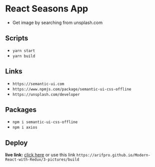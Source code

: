 # React Seasons App

- Get image by searching from unsplash.com

## Scripts

- `yarn start`
- `yarn build`

## Links

- `https://semantic-ui.com`
- `https://www.npmjs.com/package/semantic-ui-css-offline`
- `https://unsplash.com/developer`

## Packages

- `npm i semantic-ui-css-offline`
- `npm i axios`

## Deploy

**live link:** [click here](https://arifpro.github.io/Modern-React-with-Redux/3-pictures/build) or use this link `https://arifpro.github.io/Modern-React-with-Redux/3-pictures/build`
